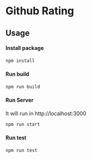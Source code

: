 # Github Rating

## Usage

#### Install package

```bash
npm install
```

#### Run build

```bash
npm run build
```

#### Run Server

It will run in http://localhost:3000

```bash
npm run start
```

#### Run test

```bash
npm run test
```